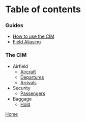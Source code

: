 # Table of contents

### Guides
- [How to use the CIM](./howto.md)
- [Field Aliasing](https://docs.splunk.com/Documentation/Splunk/latest/Knowledge/Addaliasestofields)

### The CIM
- Airfield
  - [Aircraft](./Aircraft.md)
  - [Departures](./Departures.md)
  - [Arrivals](./Arrivals.md)
- Security
  - [Passengers](./Passengers.md)
- Baggage
  - [Hold](./Hold.md)


[Home](./)
